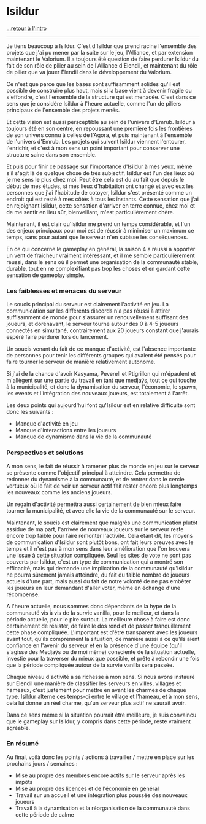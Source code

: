 # Isildur

[...retour à l'intro](./intro.md)

---

Je tiens beaucoup à Isildur.
C'est d'Isildur que prend racine l'ensemble des projets que j'ai pu mener par la suite sur le jeu, l'Alliance, et par extension maintenant le Valorium.
Il a toujours été question de faire perdurer Isildur du fait de son rôle de pilier au sein de l'Alliance d'Elendil, et maintenant du rôle de pilier que va jouer Elendil dans le développement du Valorium.

Ce n'est que parce que les bases sont suffisamment solides qu'il est possible de construire plus haut, mais si la base vient à devenir fragile ou s'effondre, c'est l'ensemble de la structure qui est menacée. C'est dans ce sens que je considère Isildur à l'heure actuelle, comme l'un de piliers principaux de l'ensemble des projets menés.

Et cette vision est aussi persceptible au sein de l'univers d'Emrub. Isildur a toujours été en son centre, en repoussant une première fois les frontières de son univers connu à celles de l'Agora, et puis maintenant à l'ensemble de l'univers d'Emrub.
Les projets qui suivent Isildur viennent l'entourer, l'enrichir, et c'est à mon sens un point important pour conserver une structure saine dans son ensemble.

Et puis pour finir ce passage sur l'importance d'Isildur à mes yeux, même s'il s'agit là de quelque chose de très subjectif, Isildur est l'un des lieux où je me sens le plus chez moi.
Peut être cela est du au fait que depuis le début de mes études, si mes lieux d'habitation ont changé et avec eux les personnes que j'ai l'habitude de cotoyer, Isildur s'est présenté comme un endroit qui est resté à mes côtés à tous les instants.
Cette sensation que j'ai en rejoignant Isildur, cette sensation d'arriver en terre connue, chez moi et de me sentir en lieu sûr, bienveillant, m'est particulièrement chère.

Maintenant, il est clair qu'Isildur me prend un temps considérable, et l'un des enjeux principaux pour moi est de réussir à minimiser un maximum ce temps, sans pour autant que le serveur n'en subisse les conséquences.

En ce qui concerne le gameplay en général, la saison 4 a réussi à apporter un vent de fraicheur vraiment intéressant, et il me semble particulièrement réussi, dans le sens où il permet une organisation de la communauté stable, durable, tout en ne complexifiant pas trop les choses et en gardant cette sensation de gameplay simple.

### Les faiblesses et menaces du serveur

Le soucis principal du serveur est clairement l'activité en jeu. La communication sur les différents discords n'a pas réussi à attirer suffisamment de monde pour s'assurer un renouvellement suffisant des joueurs, et dorénavant, le serveur tourne autour des 0 à 4-5 joueurs connectés en simultané, contrairement aux 20 joueurs constant que j'aurais espéré faire perdurer lors du lancement.

Un soucis venant du fait de ce manque d'activité, est l'absence importante de personnes pour tenir les différents groupes qui avaient été pensés pour faire tourner le serveur de manière relativement autonome.

Si j'ai de la chance d'avoir Kasyama, Peverell et Ptigrillon qui m'épaulent et m'allègent sur une partie du travail en tant que medjaÿs, tout ce qui touche à la municipalité, et donc la dynamisation du serveur, l'économie, le spawn, les events et l'intégration des nouveaux joueurs, est totalement à l'arrêt.

Les deux points qui aujourd'hui font qu'Isildur est en relative difficulté sont donc les suivants :

* Manque d'activité en jeu 
* Manque d'interactions entre les joueurs
* Manque de dynamisme dans la vie de la communauté

### Perspectives et solutions

A mon sens, le fait de réussir à ramener plus de monde en jeu sur le serveur se présente comme l'objectif principal à atteindre. Cela permettra de redonner du dynamisme à la communauté, et de rentrer dans le cercle vertueux où le fait de voir un serveur actif fait rester encore plus longtemps les nouveaux comme les anciens joueurs.

Un regain d'activité permettra aussi certainement de bien mieux faire tourner la municipalité, et avec elle la vie de la communauté sur le serveur. 

Maintenant, le soucis est clairement que malgrès une communication plutôt assidue de ma part, l'arrivée de nouveaux joueurs sur le serveur reste encore trop faible pour faire remonter l'activité. Cela étant dit, les moyens de communication d'Isildur sont plutôt bons, ont fait leurs preuves avec le temps et il n'est pas à mon sens dans leur amélioration que l'on trouvera une issue à cette situation compliquée. 
Seul les sites de vote ne sont pas couverts par Isildur, c'est un type de communication qui a montré son efficacité, mais qui demande une implication de la communauté qu'Isildur ne pourra sûrement jamais atteindre, du fait du faible nombre de joueurs actuels d'une part, mais aussi du fait de notre volonté de ne pas embêter les joueurs en leur demandant d'aller voter, même en échange d'une récompense.

A l'heure actuelle, nous sommes donc dépendants de la hype de la communauté vis à vis de la survie vanilla, pour le meilleur, et dans la période actuelle, pour le pire surtout. 
La meilleure chose à faire est donc certainement de résister, de faire le dos rond et de passer tranquillement cette phase compliquée. L'important est d'être transparent avec les joueurs avant tout, qu'ils comprennent la situation, de manière aussi à ce qu'ils aient confiance en l'avenir du serveur et en la présence d'une équipe (qu'il s'agisse des Medjaÿs ou de moi même) consciente de la situation actuelle, investie pour la traverser du mieux que possible, et prête à rebondir une fois que la période compliquée autour de la survie vanilla sera passée.

Chaque niveau d'activité a sa richesse à mon sens. Si nous avons instauré sur Elendil une manière de classifier les serveurs en villes, villages et hameaux, c'est justement pour mettre en avant les charmes de chaque type. Isildur alterne ces temps-ci entre le village et l'hameau, et à mon sens, cela lui donne un réel charme, qu'un serveur plus actif ne saurait avoir. 

Dans ce sens même si la situation pourrait être meilleure, je suis convaincu que le gameplay sur Isildur, y compris dans cette période, reste vraiment agréable.

### En résumé

Au final, voilà donc les points / actions à travailler / mettre en place sur les prochains jours / semaines : 

* Mise au propre des membres encore actifs sur le serveur après les impôts 
* Mise au propre des licences et de l'économie en général 
* Travail sur un accueil et une intégration plus poussée des nouveaux joueurs
* Travail à la dynamisation et la réorganisation de la communauté dans cette période de calme
  


